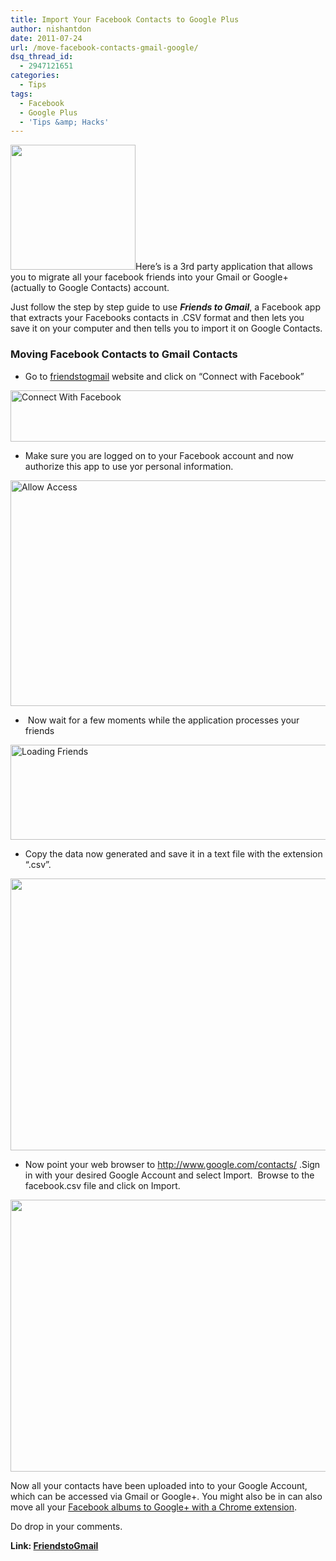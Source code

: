 ```yaml
---
title: Import Your Facebook Contacts to Google Plus
author: nishantdon
date: 2011-07-24
url: /move-facebook-contacts-gmail-google/
dsq_thread_id:
  - 2947121651
categories:
  - Tips
tags:
  - Facebook
  - Google Plus
  - 'Tips &amp; Hacks'
---
```

[<img class="alignright size-thumbnail wp-image-41822" title="Google_plus_logo.png" src="http://cdn.devilsworkshop.org/files/2011/07/Google_plus_logo-200x200.png" alt="" width="200" height="200" />][1]Here&#8217;s is a 3rd party application that allows you to migrate all your facebook friends into your Gmail or Google+ (actually to Google Contacts) account.

Just follow the step by step guide to use ***Friends to Gmail***, a Facebook app that extracts your Facebooks contacts in .CSV format and then lets you save it on your computer and then tells you to import it on Google Contacts.

### Moving Facebook Contacts to Gmail Contacts

  * Go to <a href="http://www.friendstogmail.com/" onclick="_gaq.push(['_trackEvent', 'outbound-article', 'http://www.friendstogmail.com/', 'friendstogmail']);" >friendstogmail</a> website and click on “Connect with Facebook”

<a href="http://devilsworkshop.org/move-facebook-contacts-gmail-google/connect-with-facebook/" rel="attachment wp-att-42128"><img class="size-full wp-image-42128 alignnone" title="Connect with Facebook" src="http://cdn.devilsworkshop.org/files/2011/07/Connect-with-Facebook.jpg" alt="Connect With Facebook" width="598" height="82" /></a>

  * Make sure you are logged on to your Facebook account and now authorize this app to use yor personal information.

<a href="http://devilsworkshop.org/move-facebook-contacts-gmail-google/allow-access/" rel="attachment wp-att-42129"><img class="size-full wp-image-42129 alignnone" title="Allow Access" src="http://cdn.devilsworkshop.org/files/2011/07/Allow-Access.jpg" alt="Allow Access" width="589" height="361" /><strong></strong></a>

  *  Now wait for a few moments while the application processes your friends

<a href="http://devilsworkshop.org/move-facebook-contacts-gmail-google/loading-friends/" rel="attachment wp-att-42130"><img class="size-full wp-image-42130 alignnone" title="Loading Friends" src="http://cdn.devilsworkshop.org/files/2011/07/Loading-Friends.jpg" alt="Loading Friends" width="598" height="152" /></a>

  * <span class="Apple-style-span" style="font-weight: normal;">Copy the data now generated and save it in a text file with the extension “.csv”.</span>

<a href="http://devilsworkshop.org/move-facebook-contacts-gmail-google/facebook_csv-file/" rel="attachment wp-att-42131"><img class="size-full wp-image-42131 alignnone" title="Facebook_csv file" src="http://cdn.devilsworkshop.org/files/2011/07/Facebook_csv-file.jpg" alt="" width="598" height="435" /></a>

  * Now point your web browser to <a href="http://www.google.com/contacts/" onclick="_gaq.push(['_trackEvent', 'outbound-article', 'http://www.google.com/contacts/', 'http://www.google.com/contacts/']);" >http://www.google.com/contacts/</a> .Sign in with your desired Google Account and select Import.  Browse to the facebook.csv file and click on Import.

<a href="http://devilsworkshop.org/move-facebook-contacts-gmail-google/google-contacts/" rel="attachment wp-att-42132"><img class="size-full wp-image-42132 alignnone" title="Google Contacts" src="http://cdn.devilsworkshop.org/files/2011/07/Google-Contacts.jpg" alt="" width="598" height="435" /></a>

Now all your contacts have been uploaded into to your Google Account, which can be accessed via Gmail or Google+. You might also be in can also move all your [Facebook albums to Google+ with a Chrome extension][2].

Do drop in your comments.

**Link: <a href="http://www.friendstogmail.com/" onclick="_gaq.push(['_trackEvent', 'outbound-article', 'http://www.friendstogmail.com/', 'FriendstoGmail']);" >FriendstoGmail</a>**

 [1]: http://cdn.devilsworkshop.org/files/2011/07/Google_plus_logo.png
 [2]: http://devilsworkshop.org/move-photos-facebook-albums-picasa-chrome-extension/
